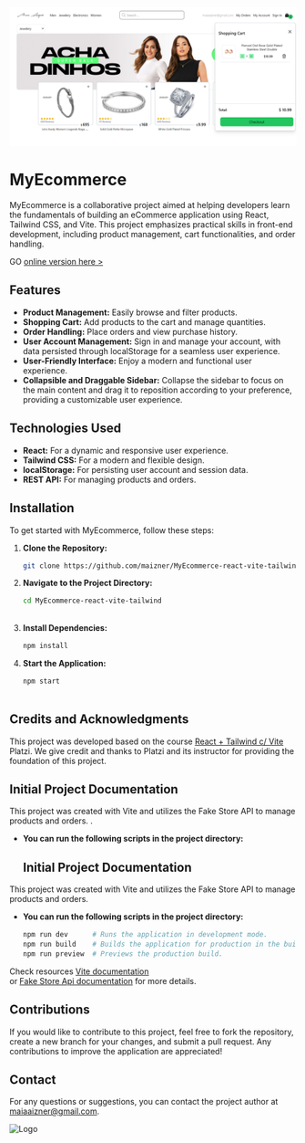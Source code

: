 ![Cover Image](public/images/cover-image.png)

# MyEcommerce

MyEcommerce is a collaborative project aimed at helping developers learn the fundamentals of building an eCommerce application using React, Tailwind CSS, and Vite. This project emphasizes practical skills in front-end development, including product management, cart functionalities, and order handling. 

GO <a href="https://maiaaizner-ecommerce.netlify.app/" target="_blank">online version here ></a>

## Features

- **Product Management:** Easily browse and filter products.
- **Shopping Cart:** Add products to the cart and manage quantities.
- **Order Handling:** Place orders and view purchase history.
- **User Account Management:** Sign in and manage your account, with data persisted through localStorage for a seamless user experience.
- **User-Friendly Interface:** Enjoy a modern and functional user experience.
- **Collapsible and Draggable Sidebar:** Collapse the sidebar to focus on the main content and drag it to reposition according to your preference, providing a customizable user experience.

## Technologies Used

- **React:** For a dynamic and responsive user experience.
- **Tailwind CSS:** For a modern and flexible design.
- **localStorage:** For persisting user account and session data.
- **REST API:** For managing products and orders.

## Installation

To get started with MyEcommerce, follow these steps:

1. **Clone the Repository:**
   ```bash
   git clone https://github.com/maizner/MyEcommerce-react-vite-tailwind.git


2. **Navigate to the Project Directory:**
   ```bash
   cd MyEcommerce-react-vite-tailwind



3. **Install Dependencies:**
   ```bash
   npm install


4. **Start the Application:**
   ```bash
   npm start



## Credits and Acknowledgments
This project was developed based on the course <a href="https://platzi.com/home/clases/7396-react-vite-tailwindcss"> React + Tailwind c/ Vite</a>  Platzi. We give credit and thanks to Platzi and its instructor for providing the foundation of this project.


## Initial Project Documentation
This project was created with Vite and utilizes the Fake Store API to manage products and orders.
.

- **You can run the following scripts in the project directory:**
  ## Initial Project Documentation

This project was created with Vite and utilizes the Fake Store API to manage products and orders.

- **You can run the following scripts in the project directory:**
   ```bash
   npm run dev      # Runs the application in development mode.
   npm run build    # Builds the application for production in the build folder.
   npm run preview  # Previews the production build.


Check resources 
[Vite documentation](https://vitejs.dev/guide/)<br> or
[Fake Store Api documentation](https://fakestoreapi.com/) 
for more details.

## Contributions
If you would like to contribute to this project, feel free to fork the repository, create a new branch for your changes, and submit a pull request. Any contributions to improve the application are appreciated!

## Contact
For any questions or suggestions, you can contact the project author at maiaaizner@gmail.com.


<img src="src/Components/Navbar/logo-brand.svg" alt="Logo" width="200"/>



